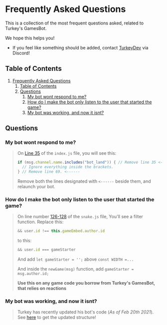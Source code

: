 # Frequently Asked Questions

This is a collection of the most frequent questions asked, related to Turkey's GamesBot.

We hope this helps you!

* If you feel like something should be added, contact [TurkeyDev](https://discord.gg/DkexpJj) via Discord!

## Table of Contents

1.  [Frequently Asked Questions](#frequently-asked-questions)
    1.  [Table of Contents](#table-of-contents)
    2.  [Questions](#questions)
        1.  [My bot wont respond to me?](#my-bot-wont-respond-to-me)
        2.  [How do I make the bot only listen to the user that started the game?](#how-do-i-make-the-bot-only-listen-to-the-user-that-started-the-game)
        3.  [My bot was working, and now it isnt?](#my-bot-was-working-and-now-it-isnt)

## Questions

### My bot wont respond to me?
> On [Line 35](https://github.com/TheTurkeyDev/Discord-Games/blob/master/src/index.js#L35) of the `index.js` file, you will see this:
> ```js
> if (msg.channel.name.includes("bot_land")) { // Remove line 35 <------
>   // Ignore everything inside the brackets.
> } // Remove line 69. <------
> ```
> Remove both the lines designated with `<------` beside them, and relaunch your bot.

### How do I make the bot only listen to the user that started the game?
> On line number [126-128](https://github.com/TheTurkeyDev/Discord-Games/blob/master/src/snake.js#L126) of the `snake.js` file, You'll see a filter function. Replace this:
> ```js
> && user.id !== this.gameEmbed.author.id
> ```
> to this:
> ```js
> && user.id === gameStarter
> ```
> 
> And add `let gameStarter = '';` above `const WIDTH =...`
> 
> And inside the `newGame(msg)` function, add `gameStarter = msg.author.id;`
> 
> **Use this on any game code you borrow from Turkey's GamesBot, that relies on reactions**

### My bot was working, and now it isnt?
> Turkey has recently updated his bot's code (*As of Feb 20th 2021*). See [here](https://github.com/TheTurkeyDev/Discord-Games/tree/master/src) to get the updated structure!
